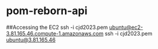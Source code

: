 # pom-reborn-api

##Accessing the EC2
ssh -i cjd2023.pem ubuntu@ec2-3.81.165.46.compute-1.amazonaws.com 
ssh -i cjd2023.pem ubuntu@3.81.165.46


